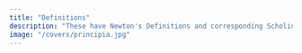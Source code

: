 ```yaml
---
title: "Definitions"
description: "These have Newton's Definitions and corresponding Scholium (notes)"
image: "/covers/principia.jpg"
---
```

